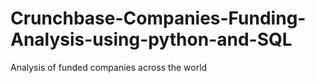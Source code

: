 # Crunchbase-Companies-Funding-Analysis-using-python-and-SQL
Analysis of funded companies across the world

